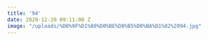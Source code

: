 ```yaml
---
title: '94'
date: 2020-12-20 09:11:00 Z
image: "/uploads/%D0%9F%D1%80%D0%BE%D0%B5%D0%BA%D1%82%2094.jpg"
---
```



